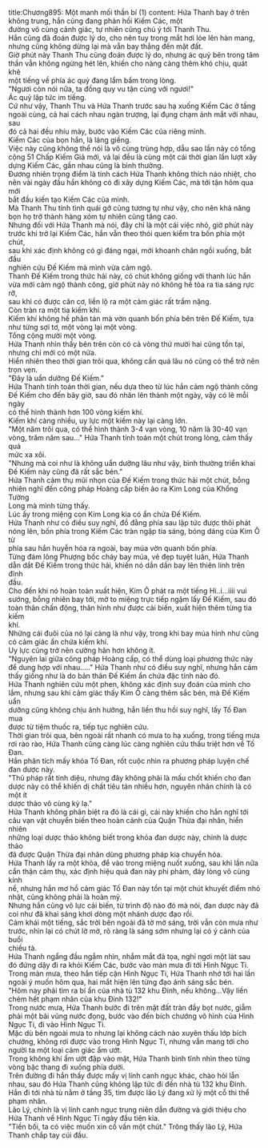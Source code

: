 title:Chương895: Một manh mối thần bí (1)
content:
Hứa Thanh bay ở trên không trung, hắn cũng đang phản hồi Kiếm Các, một<br>đường vô cùng cảnh giác, tự nhiên cũng chú ý tới Thanh Thu.<br>Hắn cũng đã đoán được lý do, cho nên tuy trong mắt hơi lóe lên hàn mang,<br>nhưng cũng không dừng lại mà vẫn bay thẳng đến mặt đất.<br>Giờ phút này Thanh Thu cũng đoán được lý do, nhưng ác quỷ bên trong tâm<br>thần vẫn không ngừng hét lên, khiến cho nàng càng thêm khó chịu, quát khẽ<br>một tiếng về phía ác quỷ đang lẩm bẩm trong lòng.<br>"Ngươi còn nói nữa, ta đồng quy vu tận cùng với ngươi!"<br>Ác quỷ lập tức im tiếng.<br>Cứ như vậy, Thanh Thu và Hứa Thanh trước sau hạ xuống Kiếm Các ở tầng<br>ngoài cùng, cả hai cách nhau ngàn trượng, lại đụng chạm ánh mắt với nhau, sau<br>đó cả hai đều nhíu mày, bước vào Kiếm Các của riêng mình.<br>Kiếm Các của bọn hắn, là láng giềng.<br>Việc này cũng không thể nói là vô cùng trùng hợp, dẫu sao lần này có tổng<br>cộng 51 Chấp Kiếm Giả mới, vả lại đều là cùng một cái thời gian lần lượt xây<br>dựng Kiếm Các, gần nhau cũng là bình thường.<br>Đương nhiên trọng điểm là tính cách Hứa Thanh không thích náo nhiệt, cho<br>nên vài ngày đầu hắn không có đi xây dựng Kiếm Các, mà tới tận hôm qua mới<br>bắt đầu kiến tạo Kiếm Các của mình.<br>Mà Thanh Thu tính tình quái gở cũng tương tự như vậy, cho nên khả năng<br>bọn họ trở thành hàng xóm tự nhiên cũng tăng cao.<br>Nhưng đối với Hứa Thanh mà nói, đây chỉ là một cái việc nhỏ, giờ phút này<br>trước khi trở lại Kiếm Các, hắn vẫn theo thói quen kiểm tra bốn phía một chút,<br>sau khi xác định không có gì đáng ngại, mới khoanh chân ngồi xuống, bắt đầu<br>nghiên cứu Đế Kiếm mà mình vừa cảm ngộ.<br>Thanh Đế Kiếm trong thức hải này, có chút không giống với thanh lúc hắn<br>vừa mới cảm ngộ thành công, giờ phút này nó không hề tỏa ra tia sáng rực rỡ,<br>sau khi có được căn cơ, liền lộ ra một cảm giác rất trầm nặng.<br>Còn tràn ra một tia kiếm khí.<br>Kiếm khí không hề phân tán mà vờn quanh bốn phía bên trên Đế Kiếm, tựa<br>như từng sợi tơ, một vòng lại một vòng.<br>Tổng cộng mười một vòng.<br>Hứa Thanh nhìn thấy bên trên còn có cả vòng thứ mười hai cũng tồn tại,<br>nhưng chỉ mới có một nửa.<br>Hiển nhiên theo thời gian trôi qua, không cần quá lâu nó cũng có thể trở nên<br>trọn vẹn.<br>"Đây là uẩn dưỡng Đế Kiếm."<br>Hứa Thanh tính toán thời gian, nếu dựa theo từ lúc hắn cảm ngộ thành công<br>Đế Kiếm cho đến bây giờ, sau đó nhân lên thành một ngày, vậy có lẽ mỗi ngày<br>có thể hình thành hơn 100 vòng kiếm khí.<br>Kiếm khí càng nhiều, uy lực một kiếm này lại càng lớn.<br>"Một năm trôi qua, có thể hình thành 3-4 vạn vòng, 10 năm là 30-40 vạn<br>vòng, trăm năm sau..." Hứa Thanh tính toán một chút trong lòng, cảm thấy quá<br>mức xa xôi.<br>"Nhưng mà coi như là không uẩn dưỡng lâu như vậy, bình thường triển khai<br>Đế Kiếm này cũng đã rất sắc bén."<br>Hứa Thanh cảm thụ mũi nhọn của Đế Kiếm trong thức hải một chút, bỗng<br>nhiên nghĩ đến công pháp Hoàng cấp biến ảo ra Kim Long của Khổng Tường<br>Long mà mình từng thấy.<br>Lúc ấy trong miệng con Kim Long kia có ẩn chứa Đế Kiếm.<br>Hứa Thanh như có điều suy nghĩ, đồ đằng phía sau lập tức được thôi phát<br>nóng lên, bốn phía trong Kiếm Các tràn ngập tia sáng, bóng dáng của Kim Ô từ<br>phía sau hắn huyễn hóa ra ngoài, bay múa vờn quanh bốn phía.<br>Từng đám lông Phượng bốc cháy bay múa, vẻ đẹp tuyệt luân, Hứa Thanh<br>dẫn dắt Đế Kiếm trong thức hải, khiến nó dần dần bay lên thiên linh trên đỉnh<br>đầu.<br>Cho đến khi nó hoàn toàn xuất hiện, Kim Ô phát ra một tiếng Hi..i...iiii vui<br>sướng, bỗng nhiên bay tới, mở to miệng trực tiếp ngậm lấy Đế Kiếm, sau đó<br>toàn thân chấn động, thân hình như được cải biến, xuất hiện thêm từng tia kiếm<br>khí.<br>Những cái đuôi của nó lại càng là như vậy, trong khi bay múa hình như cũng<br>có cảm giác ẩn chứa kiếm khí.<br>Uy lực cũng trở nên cường hãn hơn không ít.<br>"Nguyên lai giữa công pháp Hoàng cấp, có thể dùng loại phương thức này<br>để dung hợp với nhau....." Hứa Thanh như có điều suy nghĩ, nhưng hắn cảm<br>thấy giống như là do bản thân Đế Kiếm ẩn chứa đặc tính nào đó.<br>Hứa Thanh nghiên cứu một phen, không xác định suy đoán của mình cho<br>lắm, nhưng sau khi cảm giác thấy Kim Ô càng thêm sắc bén, mà Đế Kiếm uẩn<br>dưỡng cũng không chịu ảnh hưởng, hắn liền thu hồi suy nghĩ, lấy Tố Đan mua<br>được từ tiệm thuốc ra, tiếp tục nghiên cứu.<br>Thời gian trôi qua, bên ngoài rất nhanh có mưa to hạ xuống, trong tiếng mưa<br>rơi rào rào, Hứa Thanh cũng càng lúc càng nghiên cứu thấu triệt hơn về Tố Đan.<br>Hắn phân tích mấy khỏa Tố Đan, rốt cuộc nhìn ra phương pháp luyện chế<br>đan dược này.<br>"Thủ pháp rất tinh diệu, nhưng đây không phải là mấu chốt khiến cho đan<br>dược này có thể khiến dị chất tiêu tán nhiều hơn, nguyên nhân chính là có một ít<br>dược thảo vô cùng kỳ lạ."<br>Hứa Thanh không phân biệt ra đó là cái gì, cái này khiến cho hắn nghĩ tới<br>câu vạn vật chuyển biến theo hoàn cảnh của Quận Thừa đại nhân, hiển nhiên<br>những loại dược thảo không biết trong khỏa đan dược này, chính là dược thảo<br>đã được Quận Thừa đại nhân dùng phương pháp kia chuyển hóa.<br>Hứa Thanh lấy ra một khỏa, để vào trong miệng nuốt xuống, sau khi lần nữa<br>cẩn thận cảm thụ, xác định hiệu quả đan này phi phàm, đáy lòng vô cùng kính<br>nể, nhưng hắn mơ hồ cảm giác Tố Đan này tồn tại một chút khuyết điểm nhỏ<br>nhặt, cũng không phải là hoàn mỹ.<br>Nhưng hắn cũng vô lực cải biến, từ trình độ nào đó mà nói, đan dược này đã<br>coi như đã khai sáng khơi dòng một nhánh dược đạo rồi.<br>Cảm khái một tiếng, sắc trời bên ngoài đã tờ mờ sáng, trời vẫn còn mưa như<br>trước, nhìn lại có chút lờ mờ, rõ ràng là sáng sớm nhưng lại có ý cảnh của buổi<br>chiều tà.<br>Hứa Thanh ngẩng đầu ngắm nhìn, nhắm mắt đả tọa, nghỉ ngơi một lát sau<br>đó đứng dậy đi ra khỏi Kiếm Các, bước vào màn mưa đi tới Hình Ngục Ti.<br>Trong màn mưa, theo hắn tiếp cận Hình Ngục Ti, Hứa Thanh nhớ tới hai lần<br>ngoài ý muốn hôm qua, hai mắt hiện lên từng đạo ánh sáng sắc bén.<br>"Hôm nay phải tìm ra bí ẩn của nhà tù 132 khu Đinh, nếu không...Vậy liền<br>chém hết phạm nhân của khu Đinh 132!"<br>Trong nước mưa, Hứa Thanh bước đi trên mặt đất tràn đầy bọt nước, giẫm<br>phải một bãi vũng nước đọng, bước vào đến bích chướng vô hình của Hình<br>Ngục Ti, đi vào Hình Ngục Ti.<br>Mặc dù bên ngoài mưa to nhưng lại không cách nào xuyên thấu lớp bích<br>chướng, không rơi được vào trong Hình Ngục Ti, nhưng vẫn mang tới cho<br>người ta một loại cảm giác ẩm ướt.<br>Trong không khí ẩm ướt đập vào mặt, Hứa Thanh bình tĩnh nhìn theo từng<br>vòng bậc thang đi xuống phía dưới.<br>Trên đường đi hắn thấy được mấy vị lính canh ngục khác, chào hỏi lẫn<br>nhau, sau đó Hứa Thanh cũng không lập tức đi đến nhà tù 132 khu Đinh.<br>Hắn đi tới nhà tù nằm ở tầng 35, tìm được lão Lý đang xử lý một cỗ thi thể<br>phạm nhân.<br>Lão Lý, chính là vị lính canh ngục trung niên dẫn đường và giới thiệu cho<br>Hứa Thanh về Hình Ngục Ti ngày đầu tiên kia.<br>"Tiền bối, ta có việc muốn xin cố vấn một chút." Trông thấy lão Lý, Hứa<br>Thanh chắp tay cúi đầu.